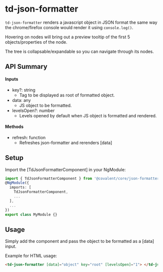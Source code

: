 # td-json-formatter

`td-json-formatter` renders a javascript object in JSON format the same way the chrome/firefox console would render it using `console.log()`.

Hovering on nodes will bring out a preview tooltip of the first 5 objects/properties of the node.

The tree is collapsable/expandable so you can navigate through its nodes.

## API Summary

#### Inputs

- key?: string
  - Tag to be displayed as root of formatted object.
- data: any
  - JS object to be formatted.
- levelsOpen?: number
  - Levels opened by default when JS object is formatted and rendered.

#### Methods

- refresh: function
  - Refreshes json-formatter and rerenders [data]

## Setup

Import the [TdJsonFormatterComponent] in your NgModule:

```typescript
import { TdJsonFormatterComponent } from '@covalent/core/json-formatter';
@NgModule({
  imports: [
    TdJsonFormatterComponent,
    ...
  ],
  ...
})
export class MyModule {}
```

## Usage

Simply add the component and pass the object to be formatted as a [data] input.

Example for HTML usage:

```html
<td-json-formatter [data]="object" key="root" [levelsOpen]="1"> </td-json-formatter>
```
